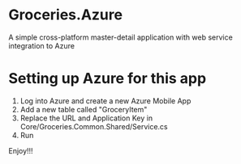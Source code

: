 Groceries.Azure
==============

A simple cross-platform master-detail application with web service integration to Azure

# Setting up Azure for this app

1. Log into Azure and create a new Azure Mobile App
2. Add a new table called "GroceryItem"
3. Replace the URL and Application Key in Core/Groceries.Common.Shared/Service.cs
4. Run

Enjoy!!!